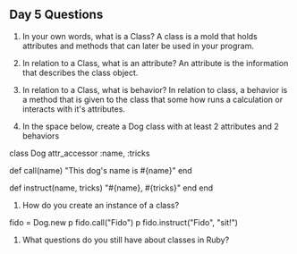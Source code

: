 ## Day 5 Questions

1. In your own words, what is a Class?
A class is a mold that holds attributes and methods that can later be used in your program.


1. In relation to a Class, what is an attribute?
An attribute is the information that describes the class object.

1. In relation to a Class, what is behavior?
In relation to class, a behavior is a method that is given to the class that some how runs a calculation or interacts with it's attributes.

1. In the space below, create a Dog class with at least 2 attributes and 2 behaviors

class Dog
attr_accessor :name, :tricks

  def call(name)
  "This dog's name is #{name}"
  end

  def instruct(name, tricks)
  "#{name}, #{tricks}"
  end
end


1. How do you create an instance of a class?

fido = Dog.new
p fido.call("Fido")
p fido.instruct("Fido", "sit!")

1. What questions do you still have about classes in Ruby?
